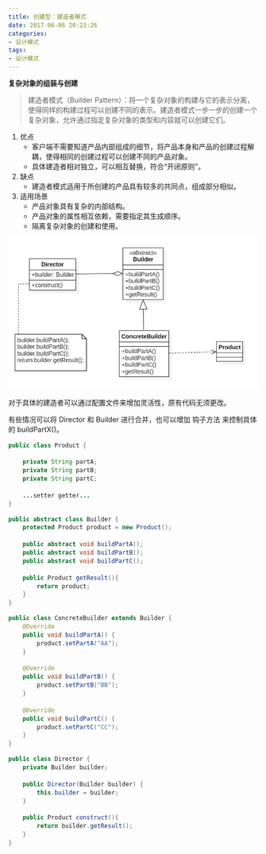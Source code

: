 ```yaml
---
title: 创建型：建造者模式
date: 2017-06-06 20:23:26
categories:
- 设计模式
tags:
- 设计模式
---
```


**复杂对象的组装与创建**

>建造者模式（Builder Pattern）：将一个复杂对象的构建与它的表示分离，使得同样的构建过程可以创建不同的表示。建造者模式一步一步的创建一个复杂对象，允许通过指定复杂对象的类型和内容就可以创建它们。

1. 优点
	* 客户端不需要知道产品内部组成的细节，将产品本身和产品的创建过程解耦，使得相同的创建过程可以创建不同的产品对象。
	* 具体建造者相对独立，可以相互替换，符合“开闭原则”。
2. 缺点
	* 建造者模式适用于所创建的产品具有较多的共同点，组成部分相似。
3. 适用场景
	* 产品对象具有复杂的内部结构。
	* 产品对象的属性相互依赖，需要指定其生成顺序。
	* 隔离复杂对象的创建和使用。

![](/images/designpattern/builder.png)

对于具体的建造者可以通过配置文件来增加灵活性，原有代码无须更改。

有些情况可以将 Director 和 Builder 进行合并，也可以增加 钩子方法 来控制具体的 buildPartX()。

```java Product.java
public class Product {

    private String partA;
    private String partB;
    private String partC;

	...setter getter...
}
```

```java Builder.java
public abstract class Builder {
    protected Product product = new Product();

    public abstract void buildPartA();
    public abstract void buildPartB();
    public abstract void buildPartC();

    public Product getResult(){
        return product;
    }
}
```

```java ConcreteBuilder.java
public class ConcreteBuilder extends Builder {
    @Override
    public void buildPartA() {
        product.setPartA("AA");
    }

    @Override
    public void buildPartB() {
        product.setPartB("BB");
    }

    @Override
    public void buildPartC() {
        product.setPartC("CC");
    }
}
```

```java Director.java
public class Director {
    private Builder builder;

    public Director(Builder builder) {
        this.builder = builder;
    }

    public Product construct(){
        return builder.getResult();
    }
}
```